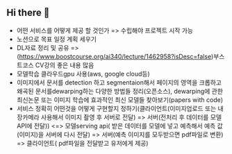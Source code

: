 ## Hi there 👋
- 어떤 서비스를 어떻게 제공 할 것인가 => 수립해야 프로젝트 시작 가능
- 노션으로 목표 일정 계획 세우기
- DL자료 정리 및 공유 => (https://www.boostcourse.org/ai340/lecture/1462958?isDesc=false)부스트코스 CV강의 좋은 내용 많음
- 모델학습 클라우드gpu 사용(aws, google cloud등)
- 이미지에서 문서를 detection 하고 segmentaion해서 페이지의 영역을 크롭하고 왜곡된 문서를dewarping하는 다양한 방법들 정리(오픈소스), dewarping에 관한 최신논문 또는 이미지 학습에 효과적인 최신 모델들 찾아보기(papers with code)
- 서비스 정확히 어떤것을 어떻게 구현할지 정하기(클라이언트(이미지업로드 또는 내장카메라 사용해서 이미지 촬영 후 서버로 전달) => 서버(전처리 후 데이터를 모델API에 전달)) <=> 모델serving api( 받은 데이터를 모델에 넣고 예측해서 예측 값(이미지)을 서버에 다시 전달)  => 서버(예측 이미지를 모두받으면 pdf파일로 변환) => 클라이언트( pdf파일을 전달받고 유저에게 제공)
